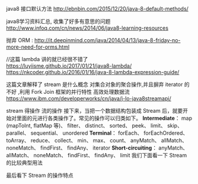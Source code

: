 java8 接口默认方法
http://ebnbin.com/2015/12/20/java-8-default-methods/


java8学习资料汇总, 收集了好多有意思的问题
http://www.infoq.com/cn/news/2014/06/java8-learning-resources

抛弃 ORM :  http://it.deepinmind.com/java/2014/04/13/java-8-friday-no-more-need-for-orms.html

//这篇 lambda 讲的就已经很不错了
https://luyiisme.github.io/2017/01/21/java8-lambda/
https://nkcoder.github.io/2016/01/16/java-8-lambda-expression-guide/

这篇文章解释了 stream 是什么概念
对集合对象的聚合操作,并且摒弃 iterator 的 不好 ,利用 Fork Join 框架的并行特性 高效处理数据流
https://www.ibm.com/developerworks/cn/java/j-lo-java8streamapi/

stream 得操作
流的操作
接下来，当把一个数据结构包装成 Stream 后，就要开始对里面的元进行各类操作了。常见的操作可以归类如下。
**Intermediate**：
map (mapToInt, flatMap 等)、 filter、 distinct、 sorted、 peek、 limit、 skip、 parallel、 sequential、 unordered
**Terminal**：
forEach、 forEachOrdered、 toArray、 reduce、 collect、 min、 max、 count、 anyMatch、 allMatch、 noneMatch、 findFirst、 findAny、 iterator
**Short-circuiting**：
anyMatch、 allMatch、 noneMatch、 findFirst、 findAny、 limit
我们下面看一下 Stream 的比较典型用法

最后看下 Stream 的操作特点 
